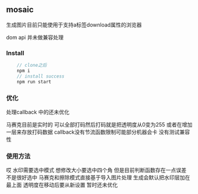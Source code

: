 ## mosaic


生成图片目前只能使用于支持a标签download属性的浏览器

dom api 并未做兼容处理

### Install

```javascript	
	// clone之后
	npm i
	// install success
	npm run start
```

### 优化

处理callback 中的还未优化

马赛克目前是实时的 可以全部打码然后打码就是把透明度从0变为255 或者在增加一层来存放打码数据
callback没有节流函数限制可能部分机器会卡
没有测试兼容性

### 使用方法

哎 水印需要选中模式 想修改大小要选中四个角 但是目前判断函数存在一点误差 不是很好选中
马赛克和擦除模式直接基于导入图片处理 生成会默认把水印层加在最上面 
透明度在移动后要从新设置 暂时还未优化